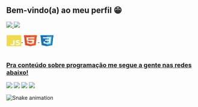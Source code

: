 ## Bem-vindo(a) ao meu perfil 😁

 <div>
  <a href="https://github.com/kauandsouza">
  <img height="180em" src="https://github-readme-stats.vercel.app/api?username=kauandsouza&show_icons=true&theme=tokyonight&include_all_commits=true&count_private=true"/>
  <img height="180em" src="https://github-readme-stats.vercel.app/api/top-langs/?username=kauandsouza&layout=compact&langs_count=6&theme=tokyonight"/>
</div>
<div style="display: inline_block"><br>
  <img align="center" alt="Js" height="30" width="40" src="https://raw.githubusercontent.com/devicons/devicon/master/icons/javascript/javascript-plain.svg">
  <img align="center" alt="HTML" height="30" width="40" src="https://raw.githubusercontent.com/devicons/devicon/master/icons/html5/html5-original.svg">
  <img align="center" alt="CSS" height="30" width="40" src="https://raw.githubusercontent.com/devicons/devicon/master/icons/css3/css3-original.svg">
</div>
 
 <br>
 
  ### Pra conteúdo sobre programação me segue a gente nas redes abaixo!
 
<div> 
  <a href="instagram.com/kauanszm" target="_blank"><img src="https://img.shields.io/badge/-Instagram-%23E4405F?style=for-the-badge&logo=instagram&logoColor=white" target="_blank"></a>
 <a href="" target="_blank"><img src="https://img.shields.io/badge/Discord-7289DA?style=for-the-badge&logo=discord&logoColor=white" target="_blank"></a> 
  <a href="[dev.kauandsouza@gmail.com](https://criarmeulink.com.br/u/1696947608)"><img src="https://img.shields.io/badge/-Gmail-%23333?style=for-the-badge&logo=gmail&logoColor=white" target="_blank"></a>
  <a href="Matheus.Fraga@habrasconstrutora.com.br" target="_blank"><img src="https://img.shields.io/badge/-LinkedIn-%230077B5?style=for-the-badge&logo=linkedin&logoColor=white" target="_blank"></a> 
 
  ![Snake animation](https://github.com/kauandsouza/kauandsouza/blob/output/github-contribution-grid-snake.svg)

</div>
